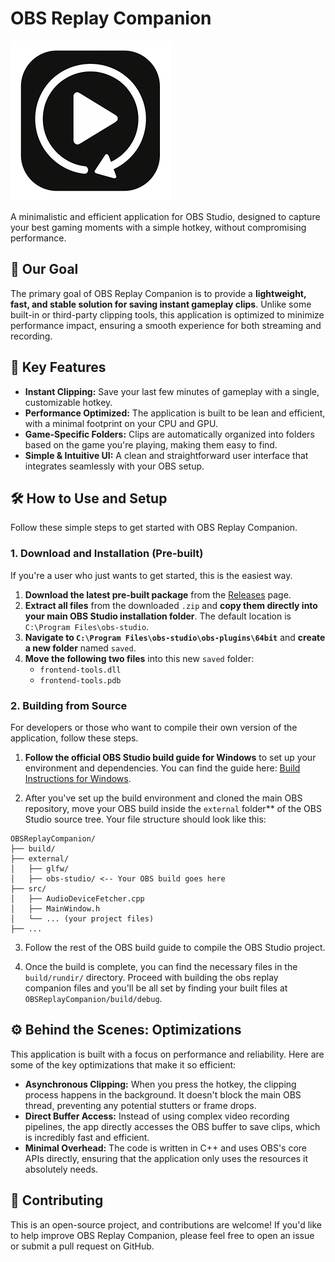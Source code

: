 # OBS Replay Companion

![App Icon](src/logo.png)

A minimalistic and efficient application for OBS Studio, designed to capture your best gaming moments with a simple hotkey, without compromising performance.

## 🎯 Our Goal

The primary goal of OBS Replay Companion is to provide a **lightweight, fast, and stable solution for saving instant gameplay clips**. Unlike some built-in or third-party clipping tools, this application is optimized to minimize performance impact, ensuring a smooth experience for both streaming and recording.


## 🚀 Key Features

  * **Instant Clipping:** Save your last few minutes of gameplay with a single, customizable hotkey.
  * **Performance Optimized:** The application is built to be lean and efficient, with a minimal footprint on your CPU and GPU.
  * **Game-Specific Folders:** Clips are automatically organized into folders based on the game you're playing, making them easy to find.
  * **Simple & Intuitive UI:** A clean and straightforward user interface that integrates seamlessly with your OBS setup.


## 🛠️ How to Use and Setup

Follow these simple steps to get started with OBS Replay Companion.

### 1\. Download and Installation (Pre-built)

If you're a user who just wants to get started, this is the easiest way.

1.  **Download the latest pre-built package** from the [Releases](https://www.google.com/search?q=https://github.com/Chirraaa/OBSReplayCompanion/releases) page.
2.  **Extract all files** from the downloaded `.zip` and **copy them directly into your main OBS Studio installation folder**. The default location is `C:\Program Files\obs-studio`.
3.  **Navigate to `C:\Program Files\obs-studio\obs-plugins\64bit`** and **create a new folder** named `saved`.
4.  **Move the following two files** into this new `saved` folder:
      * `frontend-tools.dll`
      * `frontend-tools.pdb`

### 2\. Building from Source

For developers or those who want to compile their own version of the application, follow these steps.

1.  **Follow the official OBS Studio build guide for Windows** to set up your environment and dependencies. You can find the guide here: [Build Instructions for Windows](https://github.com/obsproject/obs-studio/wiki/build-instructions-for-windows).

2.  After you've set up the build environment and cloned the main OBS repository, move your OBS build inside the `external` folder** of the OBS Studio source tree. Your file structure should look like this:

```code
OBSReplayCompanion/
├── build/
├── external/
│   ├── glfw/
│   ├── obs-studio/ <-- Your OBS build goes here
├── src/
│   ├── AudioDeviceFetcher.cpp
│   ├── MainWindow.h
│   └── ... (your project files)
├── ...
```


3.  Follow the rest of the OBS build guide to compile the OBS Studio project.

4.  Once the build is complete, you can find the necessary files in the `build/rundir/` directory. Proceed with building the obs replay companion files and you'll be all set by finding your built files at `OBSReplayCompanion/build/debug`.


## ⚙️ Behind the Scenes: Optimizations

This application is built with a focus on performance and reliability. Here are some of the key optimizations that make it so efficient:

  * **Asynchronous Clipping:** When you press the hotkey, the clipping process happens in the background. It doesn't block the main OBS thread, preventing any potential stutters or frame drops.
  * **Direct Buffer Access:** Instead of using complex video recording pipelines, the app directly accesses the OBS buffer to save clips, which is incredibly fast and efficient.
  * **Minimal Overhead:** The code is written in C++ and uses OBS's core APIs directly, ensuring that the application only uses the resources it absolutely needs.


## 🤝 Contributing

This is an open-source project, and contributions are welcome\! If you'd like to help improve OBS Replay Companion, please feel free to open an issue or submit a pull request on GitHub.
